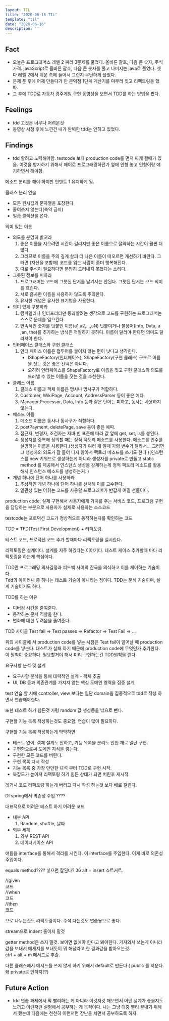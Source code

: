 ```yaml
---
layout: TIL
title: "2020-06-16-TIL"
template: "til"
date: "2020-06-16"
description: ''
---
```


## Fact

- 오늘은 프로그래머스 레밸 2 짜리 3문제를 풀었다. 올바른 괄호, 다음 큰 숫자, 주식가격. javaScript로 올바른 괄호, 다음 큰 숫자를 풀고 나머지는 java로 풀었다. 셋 다 레벨 2에서 쉬운 측에 들어서 그런지 무난하게 풀었다.
- 문제 푼 후에 어제 만들다가 만 문익점 1단계 계산기를 마무리 짓고 리팩토링을 했따. 
- 그 후에 TDD로 자동차 경주게임 구현 동영상을 보면서 TDD를 하는 방법을 봤다.

## Feelings

- tdd 고것은 너무나 어려운것
- 동영상 시청 후에 느낀건 내가 완벽한 tdd는 안하고 있었다.

## Findings

- tdd 할려고 노력해야함. testcode 보다 production code를 먼저 짜게 될때가 있음. 이것을 방지하기 위해서 페어로 프로그래밍하던가 옆에 인형 놓고 인형이랑 얘기하면서 해야함.

메소드 분리를 해야 하지만 인덴트 1 유지하게 됨.

클래스 분리 연습
- 모든 원시값과 문자열을 포장한다
- 줄여쓰지 않는다(축약 금지)
- 일급 콜렉션을 쓴다.

의미 있는 이름
- 의도를 분명히 밝혀라
    1. 좋은 이름을 지으려면 시간이 걸리지만 좋은 이름으로 절약하는 시간이 훨씬 더 많다.
    2. 그러므로 이름을 주의 깊게 살펴 더 나은 이름이 떠오르면 개선하기 바란다. 그러면 (자신을 포함해) 코드를 읽는 사람이 좀더 행복해진다.
    3. 따로 주석이 필요하다면 분명히 드러내지 못했다는 소리다.
- 그릇된 정보를 피하라
    1. 프로그래머는 코드에 그릇된 단서를 남겨서는 안된다. 그릇된 단서는 코드 의미를 흐린다.
    2. 서로 흡사한 이름을 사용하지 않도록 주의한다.
    3. 유사한 개념은 유사한 표기법을 사용한다.
- 의미 있게 구분하라
    1. 컴파일러나 인터프리터만 통과할려는 생각으로 코드를 구현하는 프로그래머는 스스로 문제를 일으킨다.
    2. 연속적인 숫자를 덧붙인 이름(a1,a2,...,aN) 덧붙이거나 불용어(Info, Data, a ,an, the)를 추가하는 방식은 적절하지 못하다. 이름이 달라야 한다면 의미도 달라져야 한다.
- 인터페이스 클래스와 구현 클래스
    1. 인터 패이스 이름은 접두어를 붙이지 않는 편이 낫다고 생각한다.
        - IShapeFactory(인터페이스), ShapeFactory(구현 클래스) 구조로 이름을 짓는 것은 좋은 선택은 아니다.
        - 오히려 인터페이스를 ShapeFactory로 이름을 짓고 구현 클래스의 의도를 드러낼 수 있는 이름을 짓는 것을 추천한다.
- 클래스 이름
    1. 클래스 이름과 객체 이름은 명사나 명사구가 적합하다.
    2. Customer, WikiPage, Account, AddressParser 등이 좋은 예다.
    3. Manager,Processor, Data, Info 등과 같은 단어는 피하고, 동사는 사용하지 않는다.
- 메소드 이름
    1. 메소드 이름은 동사나 동사구가 적합하다.
    2. postPayment, deletePage, save 등이 좋은 예따.
    3. 접근자, 변경자, 조건자는 자바 빈 표준에 따라 값 앞에 get, set, is를 붙인다.
    4. 생성자를 중복해 정의할 때는 정적 팩토리 메소드를 사용한다. 메소드를 인수를 설명하는 이름을 사용한다.(생성자가 여러 개 일때 가령 변수가 달라서... 그러면 그 생성자의 의도가 잘 들어 나지 않아서 팩토리 메소드를 쓰기도 한다 )(인스턴스를 new 키워드로 생성하는게 아니라 생성자를 private로 만들고 static method 를 제공해서 인스턴스 생성을 강제하는게 정적 팩토리 메소드를 활용해서 인스턴스 메소드를 생성하는거. )
- 개념 하나에 단어 하나를 사용하라
    1. 추상적인 개념 하나에 단어 하나를 선택해 이를 고수한다.
    2. 일관성 있는 어휘는 코드를 사용할 프로그래머가 반갑게 여길 선물이다.
    
production code: 실제 구현해서 사용자에게 가치를 주는 서비스 코드, 프로그램 구현을 담당하는 부분으로 사용자가 실제로 사용하는 소스코드

testcode는 프로덕션 코드가 정상적으로 동작하는지를 확인하는 코드

TDD = TFD(Test First Development) + 리팩토링.

테스트 코드, 프로덕션 코드 추가 할때마다 리팩토링을 실시한다.

리펙토링은 설계이다. 설계를 자주 하겠다는 이야기다. 테스트 케이스 추가할때 마다 리팩토링을 하는게 핵심이다. 

TDD란 프로그래밍 의사결정과 피드백 사이의 간극을 의식하고 이를 제어하는 기술이다.  
Tdd의 아이러니 중 하나는 테스트 기술이 아니라는 점이다. TDD는 분석 기술이며, 설계 기술이기도 하다.  

TDD를 하는 이유
- 디버깅 시간을 줄여준다.
- 동작하는 문서 역할을 한다.
- 변화에 대한 두려움을 줄여준다.

TDD 사이클  Test fail => Test passes => Refactor => Test Fail => ...

위의 사이클에 서 production code를 넣는 시점은 Test fail이 일어날 때 production code를 넣는다. 태스트가 실패 하기 때문에 production code에 무엇인가 추가한다. 이 원칙이 중요하다. 필요할거야 해서 미리 구현하는건 TDD원칙을 깬다.

요구사항 분석 및 설계
- 요구사항 분석을 통해 대략적인 설계 - 객체 추출
- UI, DB 등과 의존관계를 가지지 않는 핵심 도메인 영역을 집중 설계

test 연습 할 시에 controller, view 보다는 일단 domain을 집중적으로 tdd로 작성 하면서 연습해야한다.

또한 테스트 하기 힘든것 가령 random 값 생성등을 밖으로 뺀다.

구현할 기능 목록 작성하는것도 중요함. 연습이 많이 필요하다. 

구현할 기능 목록 작성하는게 막막하면 
- 테스트 없이, 객체 설계도 안하고, 기능 목록을 분리도 안한 채로 일단 구현.
- 구현함으로써 도메인 지식을 쌓는다.
- 구현한 모든 코드를 버린다.
- 구현 목록 다시 작성
- 기능 목록 중 가장 만만한 녀석 부터 TDD로 구현 시작.
- 복잡도가 높아져 리팩토링 하기 힘든 상태가 되면 버린후 재시작.

레거시 코드 리팩토링 하는게 버리고 다시 작성 하는것 보다 배로 걸린다.

DI spring에서 의존성 주입 ????

대표적으로 어려운 테스트 하기 어려운 코드

- 내부 API
    1. Random, shuffle, 날짜
- 외부 세계
    1. 외부 REST API
    2. 데이터베이스 API

얘들을 interface를 통해서 격리를 시킨다. 이 interface를 주입한다. 이게 바로 의존성 주입이다. 

equals method???? 넣으면 잘된다? 36
alt + insert 쇼트커트.

//given  
코드  
//when  
코드  
//then  
코드  

으로 나누는것도 리펙토링이다.
주석 다는것도 연습용으로 좋다.

stream으로 indent 줄이지 말것

getter method은 쓰지 말것. 보이면 없애야 한다고 봐야한다. 가져와서 쓰는게 아니라 값을 보내서 메세지를 보내듯이 뭐 해달라고 한 결과값을 받아오는것.  
ctrl + alt + m 메서드로 추출.

다른 클래스에서 메서드를 쓰지 않게 하기 위해서 default로 만든다 ( public 를 지운다. 왜 private로 안하지??)

## Future Action

- tdd 연습 과제에서 막 빨리하는 게 아니라 이것저것 해보면서 어떤 설계가 좋을지도 느끼고 이런저런 실험해서 공부하는 게 목적이다. 나는 그냥 대충 빨리 끝내기 위해서 했는데 다음에는 천천히 이런저런 장난을 치면서 공부하도록 하자.
